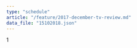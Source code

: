 ```yaml
---
type: "schedule"
article: "/feature/2017-december-tv-review.md"
data_file: "15102018.json"
---
```


1
